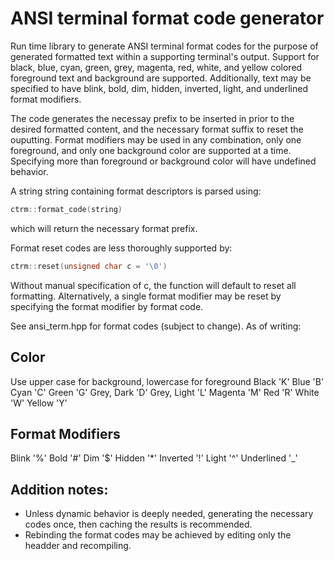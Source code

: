 # ANSI terminal format code generator
Run time library to generate ANSI terminal format codes for the purpose of generated formatted text within a supporting terminal's output. Support for black, blue, cyan, green, grey, magenta, red, white, and yellow colored foreground text and background are supported. Additionally, text may be specified to have blink, bold, dim, hidden, inverted, light, and underlined format modifiers.

The code generates the necessay prefix to be inserted in prior to the desired formatted content, and the necessary format suffix to reset the ouputting. Format modifiers may be used in any combination, only one foreground, and only one background color are supported at a time. Specifying more than foreground or background color will have undefined behavior.

A string string containing format descriptors is parsed using:

````cpp
ctrm::format_code(string)
````

which will return the necessary format prefix.

Format reset codes are less thoroughly supported by:

````cpp
ctrm::reset(unsigned char c = '\0')
````

Without manual specification of c, the function will default to reset all formatting. Alternatively, a single format modifier may be reset by specifying the format modifier by format code.

See ansi_term.hpp for format codes (subject to change). As of writing:

## Color
Use upper case for background, lowercase for foreground
Black 'K'
Blue 'B'
Cyan 'C'
Green 'G'
Grey, Dark 'D'
Grey, Light 'L'
Magenta 'M'
Red 'R'
White 'W'
Yellow 'Y'

## Format Modifiers
Blink '%'
Bold '#'
Dim '$'
Hidden '*'
Inverted '!'
Light '^'
Underlined '_'

## Addition notes:
- Unless dynamic behavior is deeply needed, generating the necessary codes once, then caching the results is recommended.
- Rebinding the format codes may be achieved by editing only the headder and recompiling.
